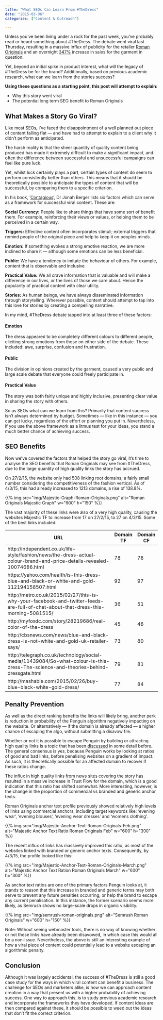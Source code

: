 ```yaml
---
title: "What SEOs Can Learn From #TheDress"
date: "2015-03-06"
categories: ["Content & Outreach"]

---
```


Unless you’ve been living under a rock for the past week, you’ve probably read or heard something about #TheDress. The debate went viral last Thursday, resulting in a massive influx of publicity for the retailer [Roman Originals](http://www.romanoriginals.co.uk/) and an overnight [347%](http://money.cnn.com/2015/02/27/smallbusiness/the-dress-blue-black-gold-white/) increase in sales for the garment in question.

Yet, beyond an initial spike in product interest, what will the legacy of #TheDress be for the brand? Additionally, based on previous academic research, what can we learn from the stories success?

**Using these questions as a starting point, this post will attempt to explain:**

*   Why this story went viral
*   The potential long term SEO benefit to Roman Originals

## What Makes a Story Go Viral?

Like most SEOs, i’ve faced the disappointment of a well planned out piece of content falling flat — and have had to attempt to explain to a client why it didn’t perform as anticipated.

The harsh reality is that the sheer quantity of quality content being produced has made it extremely difficult to make a significant impact, and often the difference between successful and unsuccessful campaigns can feel like pure luck.

Yet, whilst luck certainly plays a part, certain types of content do seem to perform consistently better than others. This means that it should be theoretically possible to anticipate the types of content that will be successful, by comparing them to a specific criterion.

In his book, ‘[Contagious](http://jonahberger.com/books/contagious/)’, Dr Jonah Berger lists six factors which can serve as a framework for successful viral content. These are:

**Social Currency:** People like to share things that have some sort of benefit them. For example, reinforcing their views or values, or helping them to be perceived in a certain way.

**Triggers:** Effective content often incorporates stimuli; external triggers that remind people of the original piece and help to keep it on peoples minds.

**Emotion:** If something evokes a strong emotive reaction, we are more inclined to share it — although some emotions can be less beneficial.

**Public:** We have a tendency to imitate the behaviour of others. For example, content that is observable and inclusive

**Practical Value:** We all crave information that is valuable and will make a difference in our lives, or the lives of those we care about. Hence the popularity of practical content with clear utility.

**Stories:** As human beings, we have always disseminated information through storytelling. Wherever possible, content should attempt to tap into this love for stories by creating a compelling narrative.

In my mind, #TheDress debate tapped into at least three of these factors:

#### Emotion

The dress appeared to be completely different colours to different people, eliciting strong emotions from those on either side of the debate. These included: awe, surprise, confusion and frustration.

#### Public

The division in opinions created by the garment, caused a very public and large scale debate that everyone could freely participate in.

#### Practical Value

The story was both fairly unique and highly inclusive, presenting clear value in sharing the story with others.

So as SEOs what can we learn from this? Primarily that content success isn’t always determined by budget. Sometimes — like in this instance — you can get lucky, regardless of the effort or planning you put in. Nevertheless, if you use the above framework as a litmus test for your ideas, you stand a much better chance of achieving success.

## SEO Benefits

Now we’ve covered the factors that helped the story go viral, it’s time to analyse the SEO benefits that Roman Originals may see from #TheDress, due to the large quantity of high quality links the story has accrued.

On 27/2/15, the website only had 508 linking root domains; a fairly small number considering the competitiveness of the fashion vertical. As of 4/3/15, this had already increased to 1213 domains, a rise of 138.8%.

{{% img src="img/Majestic-Graph-Roman-Originals.png" alt="Roman Originals Majestic Graph" w="600" h="150" %}}

The vast majority of these links were also of a very high quality, causing the websites Majestic TF to increase from 17 on 27/2/15, to 27 on 4/3/15\. Some of the best links included:

<table>
<thead>
    <tr>
      <th scope="col">URL</th>
      <th scope="col">Domain TF</th>
      <th scope="col">Domain CF</th>
    </tr>
</thead>
 <tbody>
    <tr>
      <td data-label="URL">http://independent.co.uk/life-style/fashion/news/the-dress-actual-colour-brand-and-price-details-revealed-10074686.html</td>
      <td data-label="Domain TF">78</td>
      <td data-label="Domain CF">76</td>
    </tr>
    <tr>
      <td data-label="URL">https://yahoo.com/health/is-this-dress-blue-and-black-or-white-and-gold-112194158507.html</td>
      <td data-label="Domain TF">92</td>
      <td data-label="Domain CF">97</td>
    </tr>
    <tr>
      <td data-label="URL">http://metro.co.uk/2015/02/27/this-is-why-your-facebook-and-twitter-feeds-are-full-of-chat-about-that-dress-this-morning-5081515/</td>
      <td data-label="Domain TF">36</td>
      <td data-label="Domain CF">51</td>
    </tr>
    <tr>
      <td data-label="URL">http://myfoxdc.com/story/28219686/real-color-of-the-dress</td>
      <td data-label="Domain TF">45</td>
      <td data-label="Domain CF">46</td>
    </tr>
    <tr>
      <td data-label="URL">http://cbsnews.com/news/blue-and-black-dress-is-not-white-and-gold-uk-retailer-says/</td>
      <td data-label="Domain TF">73</td>
      <td data-label="Domain CF">80</td>
    </tr>
    <tr>
      <td data-label="URL">http://telegraph.co.uk/technology/social-media/11439084/So-what-colour-is-this-dress-The-science-and-theories-behind-dressgate.html</td>
      <td data-label="Domain TF">79</td>
      <td data-label="Domain CF">81</td>
    </tr>
    <tr>
      <td data-label="URL">http://mashable.com/2015/02/26/buy-blue-black-white-gold-dress/</td>
      <td data-label="Domain TF">77</td>
      <td data-label="Domain CF">84</td>
    </tr>
     </tbody>
</table>

## Penalty Prevention

As well as the direct ranking benefits the links will likely bring, another perk is reduction in probability of the Penguin algorithm negatively impacting on the website. Or alternatively — if the domain is already affected — a higher chance of escaping the algo, without submitting a disavow file.

Whether or not it is possible to escape Penguin by building or attracting high quality links is a topic that has been [discussed](http://digitalphilippines.net/getting-good-links-without-link-disavowal-can-remove-penguin-penalty/) in some detail before. The general consensus is yes, because Penguin works by looking at ratios of good and bad links, before penalising websites on a gradient of impact. As such, it is theoretically possible for an affected domain to recover if these ratios change.

The influx in high quality links from news sites covering the story has resulted in a massive increase in Trust Flow for the domain, which is a good indication that this ratio has shifted somewhat. More interesting, however, is the change in the proportion of commercial vs branded and generic anchor texts.

Roman Originals anchor text profile previously showed relatively high levels of links using commercial anchors, including target keywords like: ‘evening wear’, ‘evening blouses’, ‘evening wear dresses’ and ‘womens clothing’.

{{% img src="img/Majestic-Anchor-Text-Roman-Originals-Feb.png" alt="Majestic Anchor Text Ratio Roman Originals Feb" w="600" h="300" %}}

The recent influx of links has massively improved this ratio, as most of the websites linked with branded or generic anchor texts. Consequently, by 4/3/15, the profile looked like this:

{{% img src="img/Majestic-Anchor-Text-Roman-Originals-March.png" alt="Majestic Anchor Text Ration Roman Originals March" w="600" h="300" %}}

As anchor text ratios are one of the primary factors Penguin looks at, it stands to reason that this increase in branded and generic terms may both serve to prevent any future penalties occurring, or help the brand to escape any current penalisation. In this instance, the former scenario seems more likely, as Semrush shows no large-scale drops in organic visibility.

{{% img src="img/semrush-roman-originals.png" alt="Semrush Roman Originals" w="600" h="150" %}}

Note: Without seeing webmaster tools, there is no way of knowing whether or not these links have already been disavowed, in which case this would all be a non-issue. Nevertheless, the above is still an interesting example of how a viral piece of content could potentially lead to a website escaping an algorithmic penalty.

## Conclusion

Although it was largely accidental, the success of #TheDress is still a good case study for the ways in which viral content can benefit a business. The challenge for SEOs and marketers alike, is how we can approach content creation in a way that present us with a higher probability of achieving success. One way to approach this, is to study previous academic research and incorporate the frameworks they have developed. If content ideas are then compared against these, it should be possible to weed out the ideas that don’t fit the correct criterion.